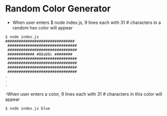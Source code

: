 # Random Color Generator

- When user enters $ node index.js, 9 lines each with 31 # characters in a random hex color will appear

```
$ node index.js
###############################
 ###############################
 ###############################
 ############ #08a08c ########
 ###############################
 ###############################
 ###############################
 ###############################
.
.
.
```

-When user enters a color, 9 lines each with 31 # characters in this color will appear

```
$ node index.js blue

```
